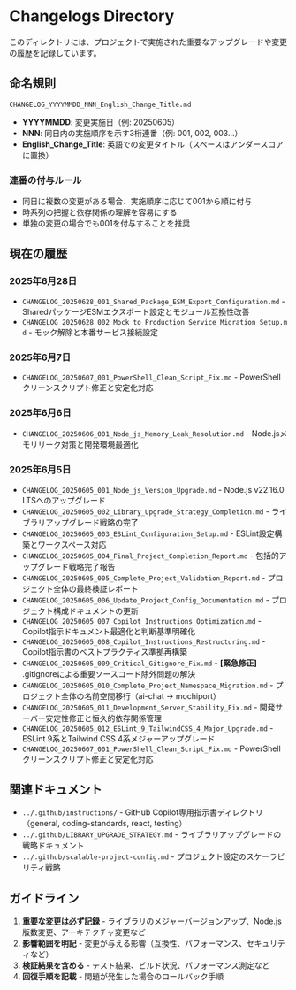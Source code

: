# Changelogs Directory

このディレクトリには、プロジェクトで実施された重要なアップグレードや変更の履歴を記録しています。

## 命名規則

```
CHANGELOG_YYYYMMDD_NNN_English_Change_Title.md
```

- **YYYYMMDD**: 変更実施日（例: 20250605）
- **NNN**: 同日内の実施順序を示す3桁連番（例: 001, 002, 003...）
- **English_Change_Title**: 英語での変更タイトル（スペースはアンダースコアに置換）

### 連番の付与ルール

- 同日に複数の変更がある場合、実施順序に応じて001から順に付与
- 時系列の把握と依存関係の理解を容易にする
- 単独の変更の場合でも001を付与することを推奨

## 現在の履歴

### 2025年6月28日

- `CHANGELOG_20250628_001_Shared_Package_ESM_Export_Configuration.md` - SharedパッケージESMエクスポート設定とモジュール互換性改善
- `CHANGELOG_20250628_002_Mock_to_Production_Service_Migration_Setup.md` - モック解除と本番サービス接続設定

### 2025年6月7日

- `CHANGELOG_20250607_001_PowerShell_Clean_Script_Fix.md` - PowerShellクリーンスクリプト修正と安定化対応

### 2025年6月6日

- `CHANGELOG_20250606_001_Node_js_Memory_Leak_Resolution.md` - Node.jsメモリリーク対策と開発環境最適化

### 2025年6月5日

- `CHANGELOG_20250605_001_Node_js_Version_Upgrade.md` - Node.js v22.16.0 LTSへのアップグレード
- `CHANGELOG_20250605_002_Library_Upgrade_Strategy_Completion.md` - ライブラリアップグレード戦略の完了
- `CHANGELOG_20250605_003_ESLint_Configuration_Setup.md` - ESLint設定構築とワークスペース対応
- `CHANGELOG_20250605_004_Final_Project_Completion_Report.md` - 包括的アップグレード戦略完了報告
- `CHANGELOG_20250605_005_Complete_Project_Validation_Report.md` - プロジェクト全体の最終検証レポート
- `CHANGELOG_20250605_006_Update_Project_Config_Documentation.md` - プロジェクト構成ドキュメントの更新
- `CHANGELOG_20250605_007_Copilot_Instructions_Optimization.md` - Copilot指示ドキュメント最適化と判断基準明確化
- `CHANGELOG_20250605_008_Copilot_Instructions_Restructuring.md` - Copilot指示書のベストプラクティス準拠再構築
- `CHANGELOG_20250605_009_Critical_Gitignore_Fix.md` - **[緊急修正]** .gitignoreによる重要ソースコード除外問題の解決
- `CHANGELOG_20250605_010_Complete_Project_Namespace_Migration.md` - プロジェクト全体の名前空間移行（ai-chat → mochiport）
- `CHANGELOG_20250605_011_Development_Server_Stability_Fix.md` - 開発サーバー安定性修正と恒久的依存関係管理
- `CHANGELOG_20250605_012_ESLint_9_TailwindCSS_4_Major_Upgrade.md` - ESLint 9系とTailwind CSS 4系メジャーアップグレード
- `CHANGELOG_20250607_001_PowerShell_Clean_Script_Fix.md` - PowerShellクリーンスクリプト修正と安定化対応

## 関連ドキュメント

- `../.github/instructions/` - GitHub Copilot専用指示書ディレクトリ（general, coding-standards, react, testing）
- `../.github/LIBRARY_UPGRADE_STRATEGY.md` - ライブラリアップグレードの戦略ドキュメント
- `../.github/scalable-project-config.md` - プロジェクト設定のスケーラビリティ戦略

## ガイドライン

1. **重要な変更は必ず記録** - ライブラリのメジャーバージョンアップ、Node.js版数変更、アーキテクチャ変更など
2. **影響範囲を明記** - 変更が与える影響（互換性、パフォーマンス、セキュリティなど）
3. **検証結果を含める** - テスト結果、ビルド状況、パフォーマンス測定など
4. **回復手順を記載** - 問題が発生した場合のロールバック手順
